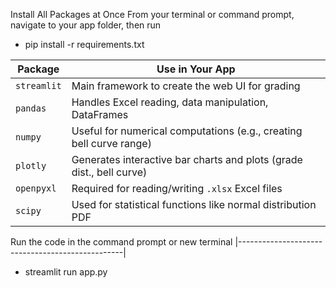 Install All Packages at Once
From your terminal or command prompt, navigate to your app folder, then run
- pip install -r requirements.txt

| Package     | Use in Your App                                                      |
| ----------- | -------------------------------------------------------------------- |
| `streamlit` | Main framework to create the web UI for grading                      |
| `pandas`    | Handles Excel reading, data manipulation, DataFrames                 |
| `numpy`     | Useful for numerical computations (e.g., creating bell curve range)  |
| `plotly`    | Generates interactive bar charts and plots (grade dist., bell curve) |
| `openpyxl`  | Required for reading/writing `.xlsx` Excel files                     |
| `scipy`     | Used for statistical functions like normal distribution PDF          |

Run the code in the command prompt or new terminal 
|-------------------------------------------------|
- streamlit run app.py
